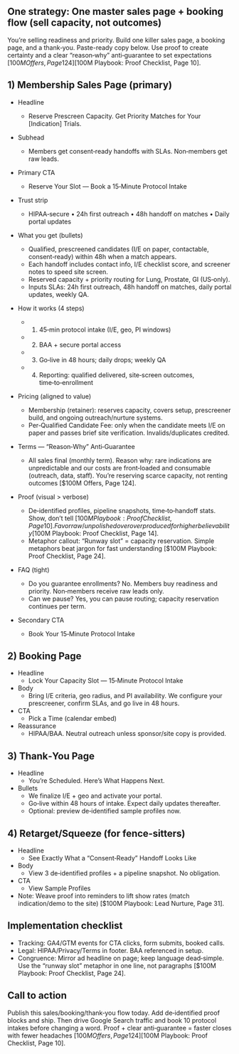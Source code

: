 ## One strategy: One master sales page + booking flow (sell capacity, not outcomes)

You’re selling readiness and priority. Build one killer sales page, a booking page, and a thank‑you. Paste-ready copy below. Use proof to create certainty and a clear “reason‑why” anti‑guarantee to set expectations [$100M Offers, Page 124] [$100M Playbook: Proof Checklist, Page 10].

## 1) Membership Sales Page (primary)

- Headline
  - Reserve Prescreen Capacity. Get Priority Matches for Your [Indication] Trials.
- Subhead
  - Members get consent‑ready handoffs with SLAs. Non‑members get raw leads.
- Primary CTA
  - Reserve Your Slot — Book a 15‑Minute Protocol Intake
- Trust strip
  - HIPAA‑secure • 24h first outreach • 48h handoff on matches • Daily portal updates

- What you get (bullets)
  - Qualified, prescreened candidates (I/E on paper, contactable, consent‑ready) within 48h when a match appears.
  - Each handoff includes contact info, I/E checklist score, and screener notes to speed site screen.
  - Reserved capacity + priority routing for Lung, Prostate, GI (US‑only).
  - Inputs SLAs: 24h first outreach, 48h handoff on matches, daily portal updates, weekly QA.

- How it works (4 steps)
  - 1) 45‑min protocol intake (I/E, geo, PI windows) 
  - 2) BAA + secure portal access
  - 3) Go‑live in 48 hours; daily drops; weekly QA
  - 4) Reporting: qualified delivered, site‑screen outcomes, time‑to‑enrollment

- Pricing (aligned to value)
  - Membership (retainer): reserves capacity, covers setup, prescreener build, and ongoing outreach/nurture systems.
  - Per‑Qualified Candidate Fee: only when the candidate meets I/E on paper and passes brief site verification. Invalids/duplicates credited.

- Terms — “Reason‑Why” Anti‑Guarantee
  - All sales final (monthly term). Reason why: rare indications are unpredictable and our costs are front‑loaded and consumable (outreach, data, staff). You’re reserving scarce capacity, not renting outcomes [$100M Offers, Page 124].

- Proof (visual > verbose)
  - De‑identified profiles, pipeline snapshots, time‑to‑handoff stats. Show, don’t tell [$100M Playbook: Proof Checklist, Page 10]. Favor raw/unpolished over overproduced for higher believability [$100M Playbook: Proof Checklist, Page 14].
  - Metaphor callout: “Runway slot” = capacity reservation. Simple metaphors beat jargon for fast understanding [$100M Playbook: Proof Checklist, Page 24].

- FAQ (tight)
  - Do you guarantee enrollments? No. Members buy readiness and priority. Non‑members receive raw leads only.
  - Can we pause? Yes, you can pause routing; capacity reservation continues per term.

- Secondary CTA
  - Book Your 15‑Minute Protocol Intake

## 2) Booking Page

- Headline
  - Lock Your Capacity Slot — 15‑Minute Protocol Intake
- Body
  - Bring I/E criteria, geo radius, and PI availability. We configure your prescreener, confirm SLAs, and go live in 48 hours.
- CTA
  - Pick a Time (calendar embed)
- Reassurance
  - HIPAA/BAA. Neutral outreach unless sponsor/site copy is provided.

## 3) Thank‑You Page

- Headline
  - You’re Scheduled. Here’s What Happens Next.
- Bullets
  - We finalize I/E + geo and activate your portal.
  - Go‑live within 48 hours of intake. Expect daily updates thereafter.
  - Optional: preview de‑identified sample profiles now.

## 4) Retarget/Squeeze (for fence‑sitters)

- Headline
  - See Exactly What a “Consent‑Ready” Handoff Looks Like
- Body
  - View 3 de‑identified profiles + a pipeline snapshot. No obligation.
- CTA
  - View Sample Profiles
- Note: Weave proof into reminders to lift show rates (match indication/demo to the site) [$100M Playbook: Lead Nurture, Page 31].

## Implementation checklist

- Tracking: GA4/GTM events for CTA clicks, form submits, booked calls. 
- Legal: HIPAA/Privacy/Terms in footer. BAA referenced in setup.
- Congruence: Mirror ad headline on page; keep language dead‑simple. Use the “runway slot” metaphor in one line, not paragraphs [$100M Playbook: Proof Checklist, Page 24].

## Call to action

Publish this sales/booking/thank‑you flow today. Add de‑identified proof blocks and ship. Then drive Google Search traffic and book 10 protocol intakes before changing a word. Proof + clear anti‑guarantee = faster closes with fewer headaches [$100M Offers, Page 124] [$100M Playbook: Proof Checklist, Page 10].